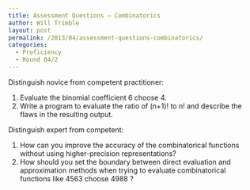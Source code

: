 ```yaml
---
title: Assessment Questions – Combinatorics
author: Will Trimble
layout: post
permalink: /2013/04/assessment-questions-combinatorics/
categories:
  - Proficiency
  - Round 04/2
---
```

Distinguish novice from competent practitioner:

1.  Evaluate the binomial coefficient 6 choose 4.
2.  Write a program to evaluate the ratio of (n+1)! to n! and describe the flaws in the resulting output.

Distinguish expert from competent:

1.  How can you improve the accuracy of the combinatorical functions without using higher-precision representations?
2.  How should you set the boundary between direct evaluation and approximation methods when trying to evaluate combinatorical functions like 4563 choose 4988 ?

&nbsp;
